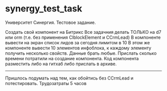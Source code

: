 # synergy_test_task
Университет Синергия. Тестовое задание.

Создать свой компонент на Битрикс
Все задачния делать ТОЛЬКО на d7 или orm (т.е. без применения CIblockElement и CCrmLead)
В компоненте вывести на экран список лидов за сегодня лимитом в 10
В этом же компоненте вывести 10 элементов инфоблока, к каждому элементу получить несколько свойств.
Данные брать любые.
Прислать сколько времени потратили на создание компонента.
Код компонента разместить либо на гитхаб либо прислать в архиве.


-------------------
Пришлось подумать над тем, как обойтись без CCrmLead и потестировать.
Трудозатраты 5 часов
